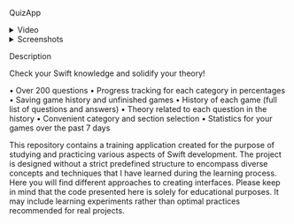 QuizApp

<details><summary>Video</summary>

https://github.com/YaNeGleb/QuizApp/assets/129688148/6641cefd-4564-4b89-a1f8-a85a3d76ecce

https://github.com/YaNeGleb/QuizApp/assets/129688148/bb82d7fc-5277-4d4b-b1e6-8f8afb47b6c7

https://github.com/YaNeGleb/QuizApp/assets/129688148/1cb8fa73-1e5c-4d8b-852b-390b92d614bc

</details>

<details><summary>Screenshots</summary>

![Снимок экрана 2023-08-13 в 20 57 39](https://github.com/YaNeGleb/QuizApp/assets/129688148/cfd2230d-ee73-4c1f-8230-403878ce97ff)
![Снимок экрана 2023-08-13 в 20 57 50](https://github.com/YaNeGleb/QuizApp/assets/129688148/d560da79-aca8-460e-924b-782b69860f4f)
![Снимок экрана 2023-08-13 в 20 58 04](https://github.com/YaNeGleb/QuizApp/assets/129688148/36d9b99b-7446-4fbc-b6c6-0a936d080754)
![Снимок экрана 2023-08-13 в 20 58 42](https://github.com/YaNeGleb/QuizApp/assets/129688148/d8421ad5-7a9c-409d-8d7d-ccd1b584f0da)
![Снимок экрана 2023-08-13 в 20 59 00](https://github.com/YaNeGleb/QuizApp/assets/129688148/9ed66957-994e-431b-8874-6e0367ed5c4a)
![Снимок экрана 2023-08-13 в 20 59 55](https://github.com/YaNeGleb/QuizApp/assets/129688148/95637d66-44e1-4956-a6cd-6d96c498ade6)
![Снимок экрана 2023-08-13 в 20 59 29](https://github.com/YaNeGleb/QuizApp/assets/129688148/adfa5074-26ab-4207-bded-e325ef646937)

  
</details>

Description

Check your Swift knowledge and solidify your theory!

• Over 200 questions
• Progress tracking for each category in percentages
• Saving game history and unfinished games
• History of each game (full list of questions and answers)
• Theory related to each question in the history
• Convenient category and section selection
• Statistics for your games over the past 7 days


This repository contains a training application created for the purpose of studying and practicing various aspects of Swift development. The project is designed without a strict predefined structure to encompass diverse concepts and techniques that I have learned during the learning process. Here you will find different approaches to creating interfaces.
Please keep in mind that the code presented here is solely for educational purposes. It may include learning experiments rather than optimal practices recommended for real projects.
